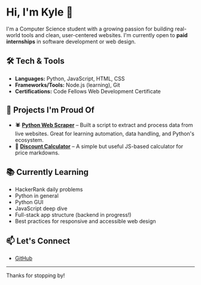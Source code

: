 # Hi, I'm Kyle 👋

I'm a Computer Science student with a growing passion for building real-world tools and clean, user-centered websites. I'm currently open to **paid internships** in software development or web design.

## 🛠️ Tech & Tools

- **Languages:** Python, JavaScript, HTML, CSS
- **Frameworks/Tools:** Node.js (learning), Git
- **Certifications:** Code Fellows Web Development Certificate

## 🚀 Projects I'm Proud Of

- 🕷 [**Python Web Scraper**](https://github.com/ikyle53/WH-Scraper) – Built a script to extract and process data from live websites. Great for learning automation, data handling, and Python's ecosystem.
- 💸 [**Discount Calculator**](https://github.com/ikyle53/JS-dicountCalculator) – A simple but useful JS-based calculator for price markdowns.

## 📚 Currently Learning

- HackerRank daily problems
- Python in general
- Python GUI
- JavaScript deep dive
- Full-stack app structure (backend in progress!)
- Best practices for responsive and accessible web design

## 📫 Let's Connect

- [GitHub](https://github.com/ikyle53)

---

Thanks for stopping by!
